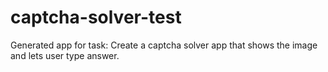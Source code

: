 # captcha-solver-test

Generated app for task: Create a captcha solver app that shows the image and lets user type answer.